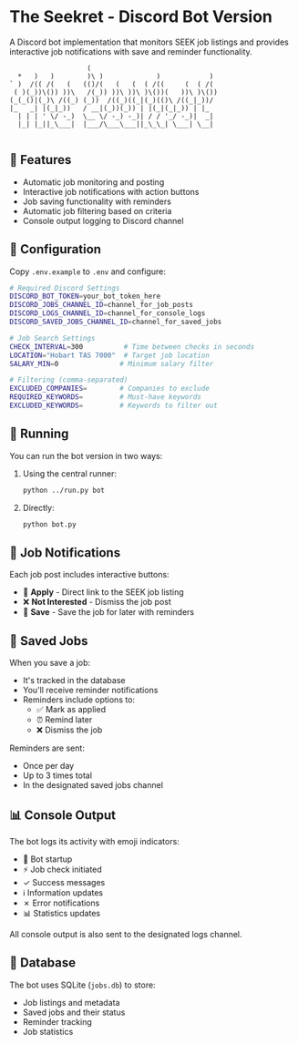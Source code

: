 # The Seekret - Discord Bot Version

A Discord bot implementation that monitors SEEK job listings and provides interactive job notifications with save and reminder functionality.

```
                   (                                
  *   )   )        )\ )             )            )  
` )  /(( /(   (   (()/(   (   (  ( /((     (  ( /(  
 ( )(_))\()) ))\   /(_)) ))\ ))\ )\())(   ))\ )\()) 
(_(_()|(_)\ /((_) (_))  /((_)((_|(_)(()\ /((_|_))/  
|_   _| |(_|_))   / __|(_))(_)) | |(_|(_|_)) | |_   
  | | | ' \/ -_)  \__ \/ -_) -_)| / / '_/ -_)|  _|  
  |_| |_||_\___|  |___/\___\___||_\_\_| \___| \__|  
                                                    
```

## 🤖 Features

- Automatic job monitoring and posting
- Interactive job notifications with action buttons
- Job saving functionality with reminders
- Automatic job filtering based on criteria
- Console output logging to Discord channel

## 🔧 Configuration

Copy `.env.example` to `.env` and configure:

```bash
# Required Discord Settings
DISCORD_BOT_TOKEN=your_bot_token_here
DISCORD_JOBS_CHANNEL_ID=channel_for_job_posts
DISCORD_LOGS_CHANNEL_ID=channel_for_console_logs
DISCORD_SAVED_JOBS_CHANNEL_ID=channel_for_saved_jobs

# Job Search Settings
CHECK_INTERVAL=300          # Time between checks in seconds
LOCATION="Hobart TAS 7000"  # Target job location
SALARY_MIN=0               # Minimum salary filter

# Filtering (comma-separated)
EXCLUDED_COMPANIES=        # Companies to exclude
REQUIRED_KEYWORDS=         # Must-have keywords
EXCLUDED_KEYWORDS=         # Keywords to filter out
```

## 🚀 Running

You can run the bot version in two ways:

1. Using the central runner:
   ```bash
   python ../run.py bot
   ```

2. Directly:
   ```bash
   python bot.py
   ```

## 💬 Job Notifications

Each job post includes interactive buttons:
- 📝 **Apply** - Direct link to the SEEK job listing
- ❌ **Not Interested** - Dismiss the job post
- 📌 **Save** - Save the job for later with reminders

## 📌 Saved Jobs

When you save a job:
- It's tracked in the database
- You'll receive reminder notifications
- Reminders include options to:
  - ✅ Mark as applied
  - ⏰ Remind later
  - ❌ Dismiss the job

Reminders are sent:
- Once per day
- Up to 3 times total
- In the designated saved jobs channel

## 📊 Console Output

The bot logs its activity with emoji indicators:
- 🚀 Bot startup
- ⚡ Job check initiated
- ✓ Success messages
- ℹ Information updates
- ✗ Error notifications
- 📊 Statistics updates

All console output is also sent to the designated logs channel.

## 💾 Database

The bot uses SQLite (`jobs.db`) to store:
- Job listings and metadata
- Saved jobs and their status
- Reminder tracking
- Job statistics 